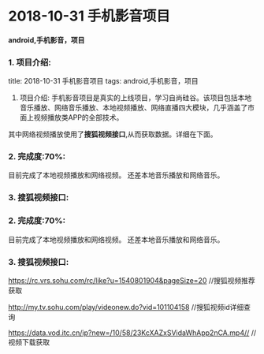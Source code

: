 
# 2018-10-31 手机影音项目
#### android,手机影音，项目


 ### 1. 项目介绍:
title: 2018-10-31 手机影音项目 
tags: android,手机影音，项目
 1. 项目介绍:
手机影音项目是真实的上线项目，学习自尚硅谷。该项目包括本地音乐播放、网络音乐播放、本地视频播放、网络直播四大模块，几乎涵盖了市面上视频播放类APP的全部技术。

其中网络视频播放使用了**搜狐视频接口**,从而获取数据。详细在下面。

  ### 2. 完成度:70%:
目前完成了本地视频播放和网络视频。
还差本地音乐播放和网络音乐。
  ### 3. 搜狐视频接口:

 ### 2. 完成度:70%:
 
目前完成了本地视频播放和网络视频。
还差本地音乐播放和网络音乐。

 ### 3. 搜狐视频接口:
https://rc.vrs.sohu.com/rc/like?u=1540801904&pageSize=20 //搜狐视频推荐获取

http://my.tv.sohu.com/play/videonew.do?vid=101104158  //搜狐视频id详细查询

https://data.vod.itc.cn/ip?new=/10/58/23KcXAZxSVidaWhApp2nCA.mp4//  //视频下载获取


